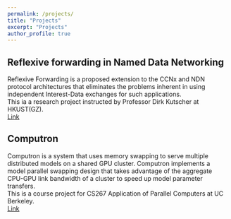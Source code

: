 ```yaml
---
permalink: /projects/
title: "Projects"
excerpt: "Projects"
author_profile: true
---
```


## Reflexive forwarding in Named Data Networking
 Reflexive Forwarding is a proposed extension to the CCNx and NDN protocol architectures that eliminates the problems inherent in using independent Interest-Data exchanges for such applications.  
This ia a research project instructed by Professor Dirk Kutscher at HKUST(GZ).  
[Link](https://dirk-kutscher.info/irtf/reflexive-forwarding-ndn)

## Computron
Computron is a system that uses memory swapping to serve multiple distributed models on a shared GPU cluster. Computron implements a model parallel swapping design that takes advantage of the aggregate CPU-GPU link bandwidth of a cluster to speed up model parameter transfers.   
This is a course project for CS267 Application of Parallel Computers at UC Berkeley.  
[Link](https://github.com/dlzou/computron)